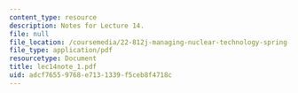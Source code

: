 ```yaml
---
content_type: resource
description: Notes for Lecture 14.
file: null
file_location: /coursemedia/22-812j-managing-nuclear-technology-spring-2004/adcf76559768e7131339f5ceb8f4718c_lec14note_1.pdf
file_type: application/pdf
resourcetype: Document
title: lec14note_1.pdf
uid: adcf7655-9768-e713-1339-f5ceb8f4718c
---
```

